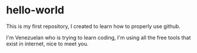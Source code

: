 # hello-world
This is my first repository, I created to learn how to properly use github.

I'm Venezuelan who is trying to learn coding, I'm using all the free tools that exist in internet, nice to meet you.
